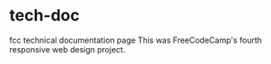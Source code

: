 # tech-doc
fcc technical documentation page
This was FreeCodeCamp's fourth responsive web design project.
